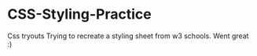 # CSS-Styling-Practice
Css tryouts
Trying to recreate a styling sheet from w3 schools.
Went great :)
